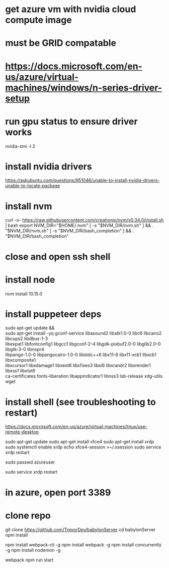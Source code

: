 # get azure vm with nvidia cloud compute image
# must be GRID compatable
# https://docs.microsoft.com/en-us/azure/virtual-machines/windows/n-series-driver-setup

# run gpu status to ensure driver works
nvidia-smi -l 2

# install nvidia drivers
https://askubuntu.com/questions/951046/unable-to-install-nvidia-drivers-unable-to-locate-package

# install nvm
curl -o- https://raw.githubusercontent.com/creationix/nvm/v0.34.0/install.sh | bash
export NVM_DIR="$HOME/.nvm"
[ -s "$NVM_DIR/nvm.sh" ] && \. "$NVM_DIR/nvm.sh" 
[ -s "$NVM_DIR/bash_completion" ] && \. "$NVM_DIR/bash_completion" 
# close and open ssh shell
# install node
nvm install 10.15.0

# install puppeteer deps
sudo apt-get update && \
    sudo apt-get install -yq gconf-service libasound2 libatk1.0-0 libc6 libcairo2 libcups2 libdbus-1-3 \
    libexpat1 libfontconfig1 libgcc1 libgconf-2-4 libgdk-pixbuf2.0-0 libglib2.0-0 libgtk-3-0 libnspr4 \
    libpango-1.0-0 libpangocairo-1.0-0 libstdc++6 libx11-6 libx11-xcb1 libxcb1 libxcomposite1 \
    libxcursor1 libxdamage1 libxext6 libxfixes3 libxi6 libxrandr2 libxrender1 libxss1 libxtst6 \
    ca-certificates fonts-liberation libappindicator1 libnss3 lsb-release xdg-utils wget


# install shell (see troubleshooting to restart)
https://docs.microsoft.com/en-us/azure/virtual-machines/linux/use-remote-desktop

sudo apt-get update
sudo apt-get install xfce4
sudo apt-get install xrdp
sudo systemctl enable xrdp
echo xfce4-session >~/.xsession
sudo service xrdp restart

sudo passwd azureuser

sudo service xrdp restart

# in azure, open port 3389

# clone repo 
git clone https://github.com/TrevorDev/babylonServer
cd babylonServer
npm install

npm install webpack-cli -g
npm install webpack -g
npm install concurrently -g
npm install nodemon -g

webpack
npm run start

